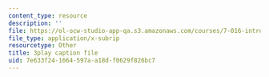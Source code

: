 ```yaml
---
content_type: resource
description: ''
file: https://ol-ocw-studio-app-qa.s3.amazonaws.com/courses/7-016-introductory-biology-fall-2018/7e633f241664597aa18df0629f826bc7_aKTOS0Nrlug.vtt
file_type: application/x-subrip
resourcetype: Other
title: 3play caption file
uid: 7e633f24-1664-597a-a18d-f0629f826bc7
---
```

